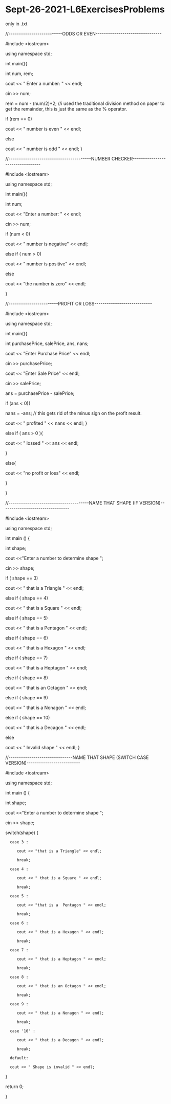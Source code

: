 # Sept-26-2021-L6ExercisesProblems
only in .txt

//--------------------------ODDS OR EVEN--------------------------------

#include &lt;iostream>

using namespace std;

int main(){

int num, rem;

cout << " Enter a number: " << endl;
  
cin >> num;

rem = num - (num/2)*2; 
//i used the traditional division method on paper to get the remainder, this is just the same as the % operator.

if (rem == 0) 
  
cout << " number is even " << endl;
  
else
  
cout << " number is odd " << endl;
}
  
//----------------------------------------NUMBER CHECKER---------------------------------
  
#include &lt;iostream>
  
using namespace std;

int main(){

int num;

cout << "Enter a number: " << endl;
  
cin >> num;

if (num < 0)
            
cout << " number is negative" << endl;
                                     
else if ( num > 0)
  
cout << " number is positive" << endl;
  
else
  
cout << "the number is zero" << endl;

}

//------------------------PROFIT OR LOSS----------------------------
  
#include &lt;iostream>

using namespace std;

int main(){

int purchasePrice, salePrice, ans, nans;

cout << "Enter Purchase Price" << endl;
  
cin >> purchasePrice;
  
cout << "Enter Sale Price" << endl;
  
cin >> salePrice;

ans = purchasePrice - salePrice;

if (ans < 0){
             
nans = -ans; // this gets rid of the minus sign on the profit result.
             
cout << " profited " << nans << endl;
}
                                    
else if ( ans > 0 ){
  
cout << " lossed " << ans << endl;
  
}
  
else{
  
cout << "no profit or loss" << endl;
  
}
  
}
  
//---------------------------------------NAME THAT SHAPE (IF VERSION)---------------------------------
  
#include &lt;iostream>
  
using namespace std;
 
int main () {
    
   int shape;
   
   cout <<"Enter a number to determine shape ";
  
   cin >> shape;

   if ( shape == 3)
  
   cout << " that is a Triangle " << endl;
  
   else if ( shape == 4)
  
   cout << " that is a Square " << endl;
  
   else if ( shape == 5)
  
   cout << " that is a Pentagon " << endl;
  
   else if ( shape == 6)
  
   cout << " that is a Hexagon " << endl;
  
   else if ( shape == 7)
  
   cout << " that is a Heptagon " << endl;
  
   else if ( shape == 8)
  
   cout << " that is an Octagon " << endl;
  
   else if ( shape == 9)
  
   cout << " that is a Nonagon " << endl;
  
   else if ( shape == 10)
  
   cout << " that is a Decagon " << endl;
  
   else
  
   cout << " Invalid shape " << endl;
}
  
//-------------------------------NAME THAT SHAPE (SWITCH CASE VERSION)--------------------------
  
 #include &lt;iostream>
  
using namespace std;
 
int main () {
    
   int shape;
   
   cout <<"Enter a number to determine shape ";
  
   cin >> shape;

   switch(shape) {
  
      case 3 :
  
         cout << "that is a Triangle" << endl; 
  
         break;
  
      case 4 :
  
         cout << " that is a Square " << endl; 
  
         break;
  
      case 5 :
  
         cout << "that is a  Pentagon " << endl; 
  
         break;
  
      case 6 :
  
         cout << " that is a Hexagon " << endl; 
  
         break;
  
      case 7 :
  
         cout << " that is a Heptagon " << endl; 
  
         break;
  
      case 8 :
  
         cout << " that is an Octagon " << endl; 
  
         break;
  
      case 9 :
  
         cout << " that is a Nonagon " << endl; 
  
         break;
  
      case '10' :
  
         cout << " that is a Decagon " << endl; 
  
         break;
  
      default:
  
      cout << " Shape is invalid " << endl;
  
   }
  
   return 0;
   
}
